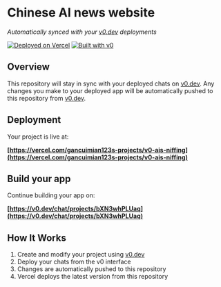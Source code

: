 # Chinese AI news website

*Automatically synced with your [v0.dev](https://v0.dev) deployments*

[![Deployed on Vercel](https://img.shields.io/badge/Deployed%20on-Vercel-black?style=for-the-badge&logo=vercel)](https://vercel.com/gancuimian123s-projects/v0-ais-niffing)
[![Built with v0](https://img.shields.io/badge/Built%20with-v0.dev-black?style=for-the-badge)](https://v0.dev/chat/projects/bXN3whPLUaq)

## Overview

This repository will stay in sync with your deployed chats on [v0.dev](https://v0.dev).
Any changes you make to your deployed app will be automatically pushed to this repository from [v0.dev](https://v0.dev).

## Deployment

Your project is live at:

**[https://vercel.com/gancuimian123s-projects/v0-ais-niffing](https://vercel.com/gancuimian123s-projects/v0-ais-niffing)**

## Build your app

Continue building your app on:

**[https://v0.dev/chat/projects/bXN3whPLUaq](https://v0.dev/chat/projects/bXN3whPLUaq)**

## How It Works

1. Create and modify your project using [v0.dev](https://v0.dev)
2. Deploy your chats from the v0 interface
3. Changes are automatically pushed to this repository
4. Vercel deploys the latest version from this repository